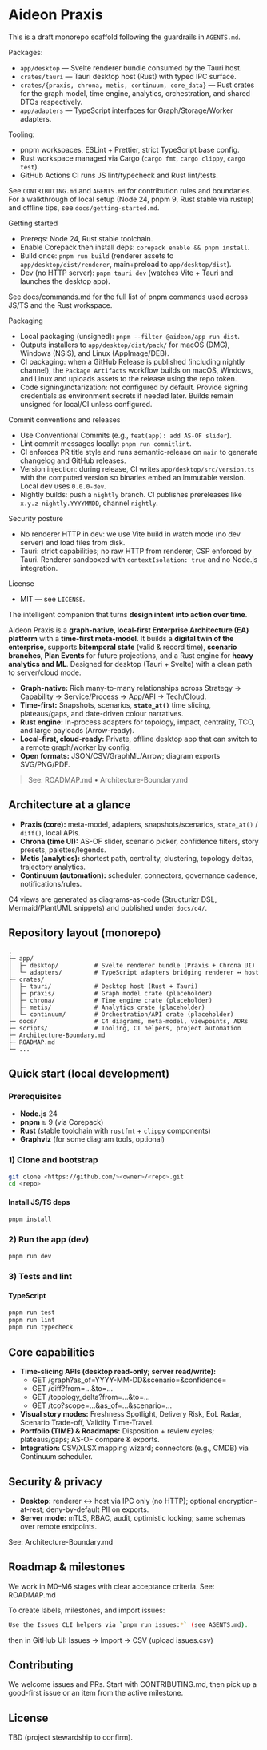 # Aideon Praxis

This is a draft monorepo scaffold following the guardrails in `AGENTS.md`.

Packages:

- `app/desktop` — Svelte renderer bundle consumed by the Tauri host.
- `crates/tauri` — Tauri desktop host (Rust) with typed IPC surface.
- `crates/{praxis, chrona, metis, continuum, core_data}` — Rust crates for the graph model, time
  engine, analytics, orchestration, and shared DTOs respectively.
- `app/adapters` — TypeScript interfaces for Graph/Storage/Worker adapters.

Tooling:

- pnpm workspaces, ESLint + Prettier, strict TypeScript base config.
- Rust workspace managed via Cargo (`cargo fmt`, `cargo clippy`, `cargo test`).
- GitHub Actions CI runs JS lint/typecheck and Rust lint/tests.

See `CONTRIBUTING.md` and `AGENTS.md` for contribution rules and boundaries. For a walkthrough of
local setup (Node 24, pnpm 9, Rust stable via rustup) and offline tips, see
`docs/getting-started.md`.

Getting started

- Prereqs: Node 24, Rust stable toolchain.
- Enable Corepack then install deps: `corepack enable && pnpm install`.
- Build once: `pnpm run build` (renderer assets to `app/desktop/dist/renderer`, main+preload to
  `app/desktop/dist`).
- Dev (no HTTP server): `pnpm tauri dev` (watches Vite + Tauri and launches the desktop app).

See docs/commands.md for the full list of pnpm commands used across JS/TS and the Rust workspace.

Packaging

- Local packaging (unsigned): `pnpm --filter @aideon/app run dist`.
- Outputs installers to `app/desktop/dist/pack/` for macOS (DMG), Windows (NSIS), and Linux
  (AppImage/DEB).
- CI packaging: when a GitHub Release is published (including nightly channel), the
  `Package Artifacts` workflow builds on macOS, Windows, and Linux and uploads assets to the release
  using the repo token.
- Code signing/notarization: not configured by default. Provide signing credentials as environment
  secrets if needed later. Builds remain unsigned for local/CI unless configured.

Commit conventions and releases

- Use Conventional Commits (e.g., `feat(app): add AS-OF slider`).
- Lint commit messages locally: `pnpm run commitlint`.
- CI enforces PR title style and runs semantic-release on `main` to generate changelog and GitHub
  releases.
- Version injection: during release, CI writes `app/desktop/src/version.ts` with the computed
  version so binaries embed an immutable version. Local dev uses `0.0.0-dev`.
- Nightly builds: push a `nightly` branch. CI publishes prereleases like `x.y.z-nightly.YYYYMMDD`,
  channel `nightly`.

Security posture

- No renderer HTTP in dev: we use Vite build in watch mode (no dev server) and load files from disk.
- Tauri: strict capabilities; no raw HTTP from renderer; CSP enforced by Tauri. Renderer sandboxed
  with `contextIsolation: true` and no Node.js integration.

License

- MIT — see `LICENSE`.

The intelligent companion that turns **design intent into action over time**.

Aideon Praxis is a **graph-native, local-first Enterprise Architecture (EA) platform** with a
**time-first meta-model**. It builds a **digital twin of the enterprise**, supports **bitemporal
state** (valid & record time), **scenario branches**, **Plan Events** for future projections, and a
Rust engine for **heavy analytics and ML**. Designed for desktop (Tauri + Svelte) with a clean
path to server/cloud mode.

- **Graph-native:** Rich many-to-many relationships across Strategy → Capability → Service/Process →
  App/API → Tech/Cloud.
- **Time-first:** Snapshots, scenarios, **`state_at()`** time slicing, plateaus/gaps, and
  date-driven colour narratives.
- **Rust engine:** In-process adapters for topology, impact, centrality, TCO, and large payloads
  (Arrow-ready).
- **Local-first, cloud-ready:** Private, offline desktop app that can switch to a remote
  graph/worker by config.
- **Open formats:** JSON/CSV/GraphML/Arrow; diagram exports SVG/PNG/PDF.

> See: ROADMAP.md • Architecture-Boundary.md

## Architecture at a glance

- **Praxis (core):** meta-model, adapters, snapshots/scenarios, `state_at()` / `diff()`, local APIs.
- **Chrona (time UI):** AS-OF slider, scenario picker, confidence filters, story presets,
  palettes/legends.
- **Metis (analytics):** shortest path, centrality, clustering, topology deltas, trajectory
  analytics.
- **Continuum (automation):** scheduler, connectors, governance cadence, notifications/rules.

C4 views are generated as diagrams-as-code (Structurizr DSL, Mermaid/PlantUML snippets) and
published under `docs/c4/`.

## Repository layout (monorepo)

```
.
├─ app/
│  ├─ desktop/          # Svelte renderer bundle (Praxis + Chrona UI)
│  └─ adapters/         # TypeScript adapters bridging renderer ↔ host
├─ crates/
│  ├─ tauri/            # Desktop host (Rust + Tauri)
│  ├─ praxis/           # Graph model crate (placeholder)
│  ├─ chrona/           # Time engine crate (placeholder)
│  ├─ metis/            # Analytics crate (placeholder)
│  └─ continuum/        # Orchestration/API crate (placeholder)
├─ docs/                # C4 diagrams, meta-model, viewpoints, ADRs
├─ scripts/             # Tooling, CI helpers, project automation
├─ Architecture-Boundary.md
├─ ROADMAP.md
└─ ...
```

## Quick start (local development)

### Prerequisites

- **Node.js** 24
- **pnpm** ≥ 9 (via Corepack)
- **Rust** (stable toolchain with `rustfmt` + `clippy` components)
- **Graphviz** (for some diagram tools, optional)

### 1) Clone and bootstrap

```bash
git clone <https://github.com/><owner>/<repo>.git
cd <repo>
```

#### Install JS/TS deps

```bash
pnpm install
```

### 2) Run the app (dev)

```bash
pnpm run dev
```

### 3) Tests and lint

#### TypeScript

```bash
pnpm run test
pnpm run lint
pnpm run typecheck
```

## Core capabilities

- **Time-slicing APIs (desktop read-only; server read/write):**
  - GET /graph?as_of=YYYY-MM-DD&scenario=&confidence=
  - GET /diff?from=...&to=...
  - GET /topology_delta?from=...&to=...
  - GET /tco?scope=...&as_of=...&scenario=...
- **Visual story modes:** Freshness Spotlight, Delivery Risk, EoL Radar, Scenario Trade-off,
  Validity Time-Travel.
- **Portfolio (TIME) & Roadmaps:** Disposition + review cycles; plateaus/gaps; AS-OF compare &
  exports.
- **Integration:** CSV/XLSX mapping wizard; connectors (e.g., CMDB) via Continuum scheduler.

## Security & privacy

- **Desktop:** renderer ↔ host via IPC only (no HTTP); optional encryption-at-rest; deny-by-default
  PII on exports.
- **Server mode:** mTLS, RBAC, audit, optimistic locking; same schemas over remote endpoints.

See: Architecture-Boundary.md

## Roadmap & milestones

We work in M0–M6 stages with clear acceptance criteria. See: ROADMAP.md

To create labels, milestones, and import issues:

```bash
Use the Issues CLI helpers via `pnpm run issues:*` (see AGENTS.md).
```

then in GitHub UI: Issues → Import → CSV (upload issues.csv)

## Contributing

We welcome issues and PRs. Start with CONTRIBUTING.md, then pick up a good-first issue or an item
from the active milestone.

## License

TBD (project stewardship to confirm).
